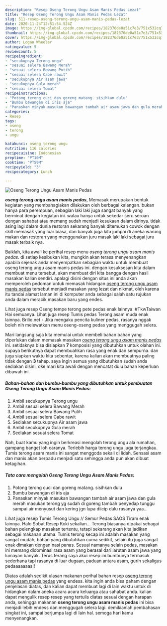 ```yaml
---
description: "Resep Oseng Terong Ungu Asam Manis Pedas Lezat"
title: "Resep Oseng Terong Ungu Asam Manis Pedas Lezat"
slug: 511-resep-oseng-terong-ungu-asam-manis-pedas-lezat
date: 2020-11-24T12:51:54.524Z
image: https://img-global.cpcdn.com/recipes/182376de0a51c7e3/751x532cq70/oseng-terong-ungu-asam-manis-pedas-foto-resep-utama.jpg
thumbnail: https://img-global.cpcdn.com/recipes/182376de0a51c7e3/751x532cq70/oseng-terong-ungu-asam-manis-pedas-foto-resep-utama.jpg
cover: https://img-global.cpcdn.com/recipes/182376de0a51c7e3/751x532cq70/oseng-terong-ungu-asam-manis-pedas-foto-resep-utama.jpg
author: Logan Wheeler
ratingvalue: 5
reviewcount: 5
recipeingredient:
- "secukupnya Terong ungu"
- "sesuai selera Bawang Merah"
- "sesuai selera Bawang Putih"
- "sesuai selera Cabe rawit"
- "secukupnya Air asam jawa"
- "secukupnya Gula merah"
- "sesuai selera Tomat"
recipeinstructions:
- "Potong terong cuci dan goreng matang. sisihkan dulu"
- "Bumbu bawangan di iris aja"
- "Panaskan minyak masukan bawangan tambah air asam jawa dan gula merah masukan terong yg sudah di goreng tambah penyedap tunggu sampai air menyusut dan kering jgn lupa diicip dulu rasanya yaa..."
categories:
- Resep
tags:
- oseng
- terong
- ungu

katakunci: oseng terong ungu 
nutrition: 116 calories
recipecuisine: Indonesian
preptime: "PT10M"
cooktime: "PT59M"
recipeyield: "3"
recipecategory: Lunch

---
```



![Oseng Terong Ungu Asam Manis Pedas](https://img-global.cpcdn.com/recipes/182376de0a51c7e3/751x532cq70/oseng-terong-ungu-asam-manis-pedas-foto-resep-utama.jpg)

<b><i>oseng terong ungu asam manis pedas</i></b>, Memasak merupakan bentuk kegiatan yang membahagiakan dilakukan oleh berbagai kalangan. bukan hanya para perempuan, sebagian laki laki juga sangat banyak yang berminat dengan kegiatan ini. walau hanya untuk sekedar seru seruan dengan sahabat atau memang sudah menjadi kesukaan dalam dirinya. tidak asing lagi dalam dunia restoran sekarang banyak ditemukan cowok dengan skill memasak yang luar biasa, dan banyak juga kita jumpai di aneka warung makan dan restoran yang menggunakan juru masak laki laki sebagai juru masak terbaik nya.

Baiklah, kita awali ke perihal resep menu <i>oseng terong ungu asam manis pedas</i>. di setiap kesibukan kita, mungkin akan terasa menyenangkan apabila sejenak anda menyempatkan sebagian waktu untuk membuat oseng terong ungu asam manis pedas ini. dengan kesuksesan kita dalam membuat menu tersebut, akan membuat diri kita bangga dengan hasil masakan kalian sendiri. apalagi disini dengan situs ini anda akan memperoleh pedoman untuk memasak hidangan <u>oseng terong ungu asam manis pedas</u> tersebut menjadi masakan yang lezat dan nikmat, oleh karena itu tandai alamat laman ini di komputer anda sebagai salah satu rujukan anda dalam meracik masakan baru yang endes.

Lihat juga resep Oseng tempe terong pete pedas enak lainnya. #TkwTaiwan Hai semuanya. Lihat juga resep Tumis pedas Terong asam muda enak lainnya. Brilio.net - Jika mengaku pencita kuliner pedas, rasanya nggak boleh nih melewatkan menu oseng-oseng pedas yang menggugah selera.


Mari langsung saja kita memulai untuk membeli bahan bahan yang diperlukan dalam memasak masakan <u><i>oseng terong ungu asam manis pedas</i></u> ini. setidaknya bisa disiapkan <b>7</b> komposisi yang dibutuhkan untuk olahan ini. supaya berikutnya dapat membuahkan rasa yang enak dan sempurna. dan juga siapkan waktu kita sebentar, karena kalian akan membuatnya paling tidak dengan <b>3</b> tahap. saya ingin semua yang dibutuhkan sudah anda sediakan disini, oke mari kita awali dengan mencatat dulu bahan keperluan dibawah ini.

<!--inarticleads1-->

##### Bahan-bahan dan bumbu-bumbu yang dibutuhkan untuk pembuatan Oseng Terong Ungu Asam Manis Pedas:

1. Ambil secukupnya Terong ungu
1. Ambil sesuai selera Bawang Merah
1. Ambil sesuai selera Bawang Putih
1. Ambil sesuai selera Cabe rawit
1. Sediakan secukupnya Air asam jawa
1. Ambil secukupnya Gula merah
1. Sediakan sesuai selera Tomat


Nah, buat kamu yang ingin berkreasi mengolah terong ungu ala rumahan, gampang banget loh caranya. Terlebih harga terong ungu juga terjangkau. Tumis terong asam manis ini sangat menggoda sekali di lidah. Sensasi asam dan manis akan berpadu menjadi satu sehingga anda pun akan dibuat ketagihan. 

<!--inarticleads2-->

##### Tata cara mengolah Oseng Terong Ungu Asam Manis Pedas:

1. Potong terong cuci dan goreng matang. sisihkan dulu
1. Bumbu bawangan di iris aja
1. Panaskan minyak masukan bawangan tambah air asam jawa dan gula merah masukan terong yg sudah di goreng tambah penyedap tunggu sampai air menyusut dan kering jgn lupa diicip dulu rasanya yaa...


Lihat juga resep Tumis Terong Ungu // Semur Pedas SAOS Tiram enak lainnya. Halo Sobat Resep Koki sekalian… Terong biasanya dipakai sebagai bahan pelengkap masakan tertentu, tetapi sekarang akan kita jadikan sebagai makanan utama. Tumis terong kecap ini adalah masakan yang sangat mudah, bahan yang dibutuhkan cuma sedikit, selain itu juga sangat enak dimakan dengan nasi panas. Sesuai namanya selain pedas, masakan ini memang didominasi rasa asam yang berasal dari larutan asam jawa yang lumayan banyak. Terus terang saya akui resep ini bumbunya termasuk sederhana tapi rasanya di luar dugaan, paduan antara asam, gurih sekaligus pedaaaaaaas!! 

Diatas adalah sedikit ulasan makanan perihal bahan resep <u>oseng terong ungu asam manis pedas</u> yang endess. kita ingin anda bisa paham dengan penjelasan diatas, dan kalian dapat membuat lagi di lain waktu untuk di hidangkan dalam aneka acara acara keluarga atau sahabat anda. kalian dapat mengulik resep resep yang tertulis diatas sesuai dengan harapan anda, sehingga makanan <b>oseng terong ungu asam manis pedas</b> ini bisa menjadi lebih endess dan menggugah selera lagi. demikianlah pembahasan singkat ini, sampai berjumpa lagi di lain hal. semoga hari kamu menyenangkan.
